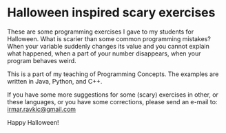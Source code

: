 # Halloween inspired scary exercises
These are some programming exercises I gave to my students for Halloween. 
What is scarier than some common programming mistakes? When your variable suddenly changes its value and you 
cannot explain what happened, when a part of your number disappears, when your program behaves weird. 

This is a part of my teaching of Programming Concepts. The examples are written in Java, Python, and C++.

If you have some more suggestions for some (scary) exercises in other, or these languages, or you have some corrections, please send an e-mail to:
irmar.ravkic@gmail.com



Happy Halloween!
